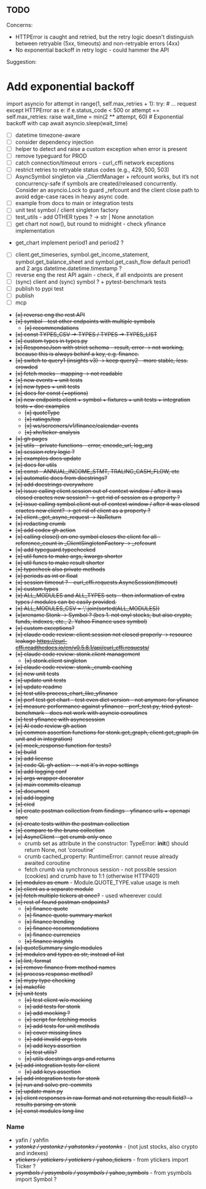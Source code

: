 ## TODO

  Concerns:
  - HTTPError is caught and retried, but the retry logic doesn't distinguish between retryable (5xx, timeouts) and
  non-retryable errors (4xx)
  - No exponential backoff in retry logic - could hammer the API

 Suggestion:
  # Add exponential backoff
  import asyncio
  for attempt in range(1, self.max_retries + 1):
      try:
          # ... request
      except HTTPError as e:
          if e.status_code < 500 or attempt == self.max_retries:
              raise
          wait_time = min(2 ** attempt, 60)  # Exponential backoff with cap
          await asyncio.sleep(wait_time)

- [ ] datetime timezone-aware
- [ ] consider dependency injection
- [ ] helper to detect and raise a custom exception when error is present
- [ ] remove typeguard for PROD
- [ ] catch connection/timeout errors - curl_cffi network exceptions
- [ ] restrict retries to retryable status codes (e.g., 429, 500, 503)
- [ ] AsyncSymbol singleton via _ClientManager + refcount works, but it’s not concurrency-safe if symbols are created/released concurrently. Consider an asyncio.Lock to guard _refcount and the client close path to avoid edge-case races in heavy async code.
- [ ] example from docs to main or integration tests
- [ ] unit test symbol / client singleton factory
- [ ] test_utils - add OTHER types ? -> str | None annotation
- [ ] get chart not now(), but round to midnight - check yfinance implementation
- get_chart implement period1 and period2 ?
- [ ] client.get_timeseries, symbol.get_income_statement, symbol.get_balance_sheet and symbol.get_cash_flow default period1 and 2 args datetime.datetime.timestamp ?
- [ ] reverse eng the rest API again - check, if all endpoints are present
- [ ] (sync) client and (sync) symbol ? + pytest-benchmark tests
- [ ] publish to pypi test
- [ ] publish
- [ ] mcp
- ~~[x] reverse eng the rest API~~
- ~~[x] symbol - test other endpoints with multiple symbols~~
  - ~~[x] recommendations~~
- ~~[x] const TYPES_CSV -> TYPES / TYPES -> TYPES_LIST~~
- ~~[x] custom types in types.py~~
- ~~[x] ResponseJson with strict schema - result, error -> not working, because this is always behinf a key, e.g. finance.~~
- ~~[x] switch to query1 (insights v3) -> keep query2 - more stable, less. crowded~~
- ~~[x] fetch mocks - mapping -> not readable~~
- ~~[x] new events + unit tests~~
- ~~[x] new types + unit tests~~
- ~~[x] docs for const (+options)~~
- ~~[x] new endpoints client + symbol + fixtures + unit tests + integration tests + doc examples~~
  - ~~[x] quoteType~~
  - ~~[x] ratings/top~~
  - ~~[x] ws/screeners/v1/finance/calendar-events~~
  - ~~[x] xhr/ticker-analysis~~
- ~~[x] gh pages~~
- ~~[x] utils - private functions - error, encode_url, log_arg~~
- ~~[x] session retry logic ?~~
- ~~[x] examples docs update~~
- ~~[x] docs for utils~~
- ~~[x] const - ANNUAL_INCOME_STMT, TRALING_CASH_FLOW, etc~~
- ~~[x] automatic docs from docstrings?~~
- ~~[x] add docstrings everywhere~~
- ~~[x] issue calling client.session out of context window / after it was closed craetes new session? -> get rid of session as a property ?~~
- ~~[x] issue calling symbol.client out of context window / after it was closed craetes new client? -> get rid of client as a property ?~~
- ~~[x] client._get_async_request -> NoReturn~~
- ~~[x] redacting crumb~~
- ~~[x] add codex gh action~~
- ~~[x] calling close() on one symbol closes the client for all - reference_count in _ClientSingletonFactory -> _refcount~~
- ~~[x] add typeguard.typechecked~~
- ~~[x] util funcs to make args, kwargs shorter~~
- ~~[x] util funcs to make result shorter~~
- ~~[x] typecheck also private methods~~
- ~~[x] periods as int or float~~
- ~~[x] session timeout ? - curl_cffi.requests.AsyncSession(timeout)~~
- ~~[x] custom types~~
- ~~[x] ALL_MODULES and ALL_TYPES sets - then information of extra types / modules can be easily provided.~~
- ~~[x] ALL_MODULES_CSV = ','.join(sorted(ALL_MODULES))~~
- ~~[x]xrename Stonk -> Symbol ? (bcs 1. not onyl stocks, but also crypto, funds, indexes, etc., 2. Yahoo Finance uses symbol)~~
- ~~[x] custom exceptions?~~
- ~~[x] claude code review: client.session not closed properly -> resource leakage https://curl-cffi.readthedocs.io/en/v0.5.8.1/api/curl_cffi.requests/~~
- ~~[x] claude code review: stonk.client management~~
  - ~~[x] stonk.client singleton~~
- ~~[x] claude code review: stonk._crumb caching~~
- ~~[x] new unit tests~~
- ~~[x] update unit tests~~
- ~~[x] update readme~~
- ~~[x] test utils process_chart_like_yfinance~~
- ~~[x] perf test get chart - test even dict version - not anymore for yfinance~~
- ~~[x] measure performance against yfinance - perf_test.py, tried pytest-benchmark - does not work with asyncio coroutines~~
- ~~[x] test yfinance with asyncsession~~
- ~~[x] AI code review gh action~~
- ~~[x] common assertion functions for stonk.get_graph, client.get_graph (in unit and in integration)~~
- ~~[x] mock_response function for tests?~~
- ~~[x] build~~
- ~~[x] add license~~
- ~~[x] code QL gh action - > not it's in repo settings~~
- ~~[x] add logging conf~~
- ~~[x] args wrapper decorator~~
- ~~[x] main commits cleanup~~
- ~~[x] document~~
- ~~[x] add logging~~
- ~~[x] cicd~~
- ~~[x] create postman collection from findings - yfinance urls + openapi spec~~
- ~~[x] create tests within the postman collection~~
- ~~[x] compare to the bruno collection~~
- ~~[x] AsyncClient - get crumb only once~~
    - crumb set as attribute in the constructor: TypeError: __init__() should return None, not 'coroutine'
    - crumb cached_property: RuntimeError: cannot reuse already awaited coroutine
    - fetch crumb via synchronous session - not possible session (cookies) and crumb have to 1:1 (otherwise HTTP401)
- ~~[x] modules as enum~~ - Module.QUOTE_TYPE.value usage is meh
- ~~[x] client as a separate module~~
- ~~[x] fetch multiple tickers at once?~~ - used wheerever could
- ~~[x] rest of found postman endpoints?~~
    - ~~[x] finance quote~~
    - ~~[x] finance quote summary market~~
    - ~~[x] finance trending~~
    - ~~[x] finance recommendations~~
    - ~~[x] finance currencies~~
    - ~~[x] finance insights~~
- ~~[x] quoteSummary single modules~~
- ~~[x] modules and types as str, instead of list~~
- ~~[x] lint, format~~
- ~~[x] remove finance from method names~~
- ~~[x] process response method?~~
- ~~[x] mypy type checking~~
- ~~[x] makefile~~
- ~~[x] unit tests~~
  - ~~[x] test client w/o mocking~~
  - ~~[x] add tests for stonk~~
  - ~~[x] add mocking ?~~
  - ~~[x] script for fetching mocks~~
  - ~~[x] add tests for unit methods~~
  - ~~[x] cover missing lines~~
  - ~~[x] add invalid args tests~~
  - ~~[x] add keys assertion~~
  - ~~[x] test utils?~~
  - ~~[x] utils docstrings args and returns~~
- ~~[x] add integration tests for client~~
  - ~~[x] add keys assertion~~
- ~~[x] add integration tests for stonk~~
- ~~[x] run and solve pre-commits~~
- ~~[x] update main.py~~
- ~~[x] client responses in raw format and not returning the result field? -> results parsing on stonk~~
- ~~[x] const modules long line~~

### Name
- yafin / yahfin
- _~~ystonkz / yastonkz / yahstonks / yostonks~~_ - (not just stocks, also crypto and indexes)
- ~~_ytickers / yatickers / yotickers_ / yahoo_tickers~~ - from ytickers import Ticker ?
- ~~_ysymbols / yasymbols / yosymbols_ / yahoo_symbols~~ - from ysymbols import Symbol ?
